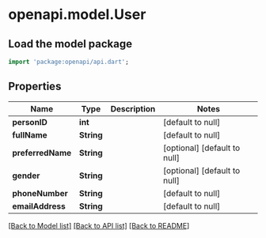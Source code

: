 # openapi.model.User

## Load the model package
```dart
import 'package:openapi/api.dart';
```

## Properties
Name | Type | Description | Notes
------------ | ------------- | ------------- | -------------
**personID** | **int** |  | [default to null]
**fullName** | **String** |  | [default to null]
**preferredName** | **String** |  | [optional] [default to null]
**gender** | **String** |  | [optional] [default to null]
**phoneNumber** | **String** |  | [default to null]
**emailAddress** | **String** |  | [default to null]

[[Back to Model list]](../README.md#documentation-for-models) [[Back to API list]](../README.md#documentation-for-api-endpoints) [[Back to README]](../README.md)


